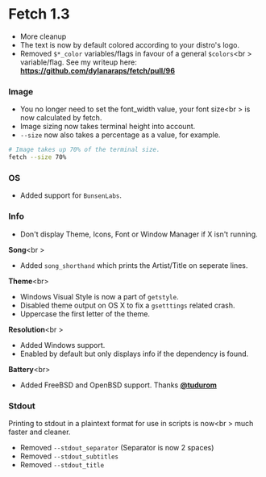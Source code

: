 # Fetch 1.3

- More cleanup
- The text is now by default colored according to your distro's logo.
- Removed `$*_color` variables/flags in favour of a general `$colors`<br \>
variable/flag. See my writeup here: **https://github.com/dylanaraps/fetch/pull/96**

### Image

- You no longer need to set the font_width value, your font size<br \>
is now calculated by fetch.
- Image sizing now takes terminal height into account.
- `--size` now also takes a percentage as a value, for example.

```sh
# Image takes up 70% of the terminal size.
fetch --size 70%
```

### OS

- Added support for `BunsenLabs`.

### Info

- Don't display Theme, Icons, Font or Window Manager if X isn't running.

**Song**<br \>
- Added `song_shorthand` which prints the Artist/Title on seperate lines.

**Theme**<br\>
- Windows Visual Style is now a part of `getstyle`.
- Disabled theme output on OS X to fix a `gsetttings` related crash.
- Uppercase the first letter of the theme.

**Resolution**<br \>
- Added Windows support.
- Enabled by default but only displays info if the dependency is found.

**Battery**<br\>
- Added FreeBSD and OpenBSD support. Thanks **[@tudurom](https://github.com/tudurom)**

### Stdout

Printing to stdout in a plaintext format for use in scripts is now<br \>
much faster and cleaner.

- Removed `--stdout_separator` (Separator is now 2 spaces)
- Removed `--stdout_subtitles`
- Removed `--stdout_title`

